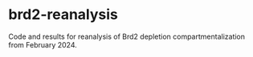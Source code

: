 # brd2-reanalysis

Code and results for reanalysis of Brd2 depletion compartmentalization from February 2024.
